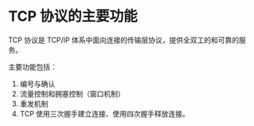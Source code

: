 # TCP 协议的主要功能

TCP 协议是 TCP/IP 体系中面向连接的传输层协议，提供全双工的和可靠的服务。

主要功能包括：

1. 编号与确认
2. 流量控制和拥塞控制（窗口机制）
3. 重发机制
4. TCP 使用三次握手建立连接、使用四次握手释放连接。
